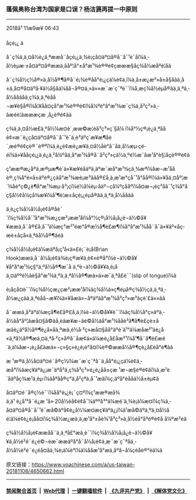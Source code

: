 ### 蓬佩奥称台湾为国家是口误？杨洁篪再提一中原则
------------------------

<div class="published">
 <span class="date" title="ä¸­å½æ¶é´">
  <time datetime="2018-11-09T06:43:13+08:00">
   2018å¹´11æ9æ¥ 06:43
  </time>
 </span>
</div>
<br/>
<div class="wsw">
 <span class="dateline">
  åçé¡¿ â
 </span>
 <p>
  å¨ç¾ä¸­ä¸¤å½è¿ä¸ªææå¨åçé¡¿ä¸¾è¡çå¤äº¤å®å¨å¯¹è¯åï¼ä¸­å½èµæ·±å¤äº¤å®ææä¸ååº¦å°±å°æ¹¾è®®é¢çæææ§åç¾å½æåºè­¦åã
 </p>
 <p>
  å¨ç¾å½ç½å®«ä¸å½å®¶å®å¨é¡¾é®åå°é¡¿çä¼é¢ä¸­ï¼ä¸­å±æ¿æ²»å±å§åãä¸­å±ä¸­å¤®å¤äºå·¥ä½å§åä¼åå¬å®¤ä¸»ä»»æ¨æ´ç¯ªè¯´ï¼å¸æç¾å½éµå®âä¸ä¸ªä¸­å½ååâåä¸­ç¾ä¸ä¸ªèåå¬æ¥è§å®ï¼å¦¥åå¤çå°æ¹¾è®®é¢ï¼å¼ºè°å°æ¹¾æ¯ç¾ä¸­å³ç³»ä¸­âæéè¦ãæææçæ ¸å¿é®é¢âã
 </p>
 <p>
  ç¾ä¸­ä¸¤å½æ­£ä¸ºå½¼æ­¤è´¸ææ©æ¦èå³ç³»ç´§å¼ ï¼å°½ç®¡è¿ä¸ªååè¢«æ¨è¿çå¤äº¤å®å¨å¯¹è¯ä¸è³äºç´æ¥æ¶åè´¸æé®é¢çè®¨è®ºï¼ä¸è¿é¢æè¿æ¥ä¸¤å½åè°å¨åä¸­å½æµ·çé­éï¼ä»¥ååçé¡¿ä¸è¿ä¸²å¼ºåä¸å°æ¹¾å®å¨å³ç³»çä½ä¸ºé½æ¯åæ¹å°è§¦åçè®®é¢ã
 </p>
 <p>
  ç¹ææ®æ¿åºä¸æ®µæ¶é´ä»¥æ¥éåäºä¸äºæ¯æå°æ¹¾çä¸¾æªï¼åæ¬æ¹ååè®¸ç¾å°é«å±äºè®¿çãå°æ¹¾æè¡æ³ããå®£å¸ä¸æ¹æ°çå¯¹å°åå®ï¼ä»¥åä¸¤åº¦æ´¾åè°ç©¿è¶å°æ¹¾æµ·å³¡ç­ï¼é½å¼èµ·åäº¬çå¼ºçååºï¼å¤æ¬¡éç³åå¯¹ç¾å°åç§å½¢å¼çå¾æ¥ï¼å¹¶è¦æ±åçé¡¿éµå®âä¸ä¸ªä¸­å½ååâã
 </p>
 <p>
  ä¸è¿ç¾å½å½å¡é¢å®åè¯´ï¼ç¾å½å¯¹å°æ¹¾æ¿ç­æ²¡ææ¹åï¼å°½ç®¡å½å¡å¿è¬ä½©å¥¥ææä¸å¨å®£å¸å¯¹ä¼æç³æ²¹éæ°å®æ½å¶è£æ¶ï¼å°å°æ¹¾åå¨å¯ä»¥äº«åç­æè±åçå«ä¸ªâå½å®¶âéã
 </p>
 <p>
  ç¾å½å½å¡é¢ä¼æäºå¡ç¹å«ä»£è¡¨è¡å(Brian Hook)ææä¸å¨å½å¡é¢ä¾è¡ç®æ¥ä¸­è¢«é®å°ï¼è¬ä½©å¥¥å°å°æ¹¾ç§°ä¸ºå½å®¶æ¯å ä¸ºè¬ä½©å¥¥ä¸è¡åä¸¤äººé½âè§å°æ¹¾ä¸ºä¸ä¸ªå½å®¶æä»ä»æ¯ä¸ªå£è¯¯(slip of tongue)ï¼â
 </p>
 <p>
  è¡åç­å¤è¯´ï¼ç¾å½çæ¿ç­æ²¡ææ¹åï¼âç¾å½ä»ç¶éµå®ç¾å½çä¸ä¸ªä¸­å½æ¿ç­ãä¸ä¸ªèåå¬æ¥ï¼ä»¥åæä»¬åºäºãå°æ¹¾å³ç³»æ³ãçè´£ä»»ãâ
 </p>
 <p>
  å¨ææä¸å³äºä¼æçå¶è£å®£å¸ä¸­ï¼è¬ä½©å¥¥è¯´ï¼âç¾å½å°ç»äºä¸­å½ãå°åº¦ãæå¤§å©ãå¸èãæ¥æ¬ãé©å½ãå°æ¹¾ååè³å¶å¶è£çè±åæãè¿äºå½å®¶è¿å»å­ä¸ªæä¸­é½å·²ç»æå¤§åå°äºè´­ä¹°ä¼æåæ²¹ãè¿å«ä¸ªå½å®¶æä¸¤ä¸ªå·²ç»å®å¨åæ­¢ä»ä¼æè¿å£åæ²¹ï¼å¹¶å¨å¶è£æé´ä¸ä¼åæ¬¡è¿å£ãæä»¬ç»§ç»­è¿è¡è°å¤ï¼è®©ææå½å®¶çè¿å£éå°é¶ãâ
 </p>
 <p>
  æ ¹æ®ä¸­å½å¤äº¤é¨å®ç½ï¼æ¨æ´ç¯ªå¨ä¸åå°é¡¿çä¼é¢ä¸­æå°ï¼âæç¥äºä¿¡æ¯äºå³ä¸­ç¾å³ç³»é¿è¿åå±çæ ¹æ¬æ§é®é¢âï¼ä¸­æ¹è´åäºåç¾æ¹ä¸èµ·ï¼âåªåå®ç°ä¸å²çªä¸å¯¹æâï¼ç¸äºå°éååä½å±èµ¢ã
 </p>
 <p>
  å¤äº¤é¨å®ç½è¯´ï¼åå°é¡¿è¡¨ç¤ºï¼ç¹ææ®æå¾ä¸ä¹ è¿å¹³å¨é¿æ ¹å»·20å½éå¢é¢å¯¼äººå³°ä¼æé´ä¸¾è¡ä¼æ¤ï¼ç¾ä¸­å¤äº¤å®å¨å¯¹è¯æå©äºå¢è¿å½¼æ­¤æç¥äºä¿¡ï¼ä¹æå©äºä¸ºä¸¤å½åé¦ä¼é¢è¿è¡åå¤ï¼ç¾å½æ¿æä¸ä¸­æ¹å°±åè¾¹å³ç³»ä¸å½éå°åºé®é¢å å¼ºæ²éã
 </p>
 <p>
  ç¾å½å½å¡é¢ææåå¨ä¸ä¸ªå£°æä¸­è¯´ï¼ç¾å½å½å¡å¿è¬ä½©å¥¥ä¸å½é²é¨é¿é©¬èæ¯ææäºå°å¨å½å¡é¢ä¸æ¨æ´ç¯ªåä¸­å½å½é²é¨é¿é­å¤åä¸¾è¡ä¼è°ï¼ä¼ååæ¹å°æä¸åºå¬å¼çèåè®°èä¼ã
 </p>
</div>

原文链接：https://www.voachinese.com/a/us-taiwan-20181108/4650662.html


------------------------
#### [禁闻聚合首页](https://github.com/gfw-breaker/banned-news/blob/master/README.md) &nbsp;|&nbsp; [Web代理](https://github.com/gfw-breaker/open-proxy/blob/master/README.md) &nbsp;|&nbsp;  [一键翻墙软件](https://github.com/gfw-breaker/nogfw/blob/master/README.md) &nbsp;|&nbsp; [《九评共产党》](https://github.com/gfw-breaker/9ping.md/blob/master/README.md#九评之一评共产党是什么) &nbsp;|&nbsp; [《解体党文化》](https://github.com/gfw-breaker/jtdwh.md/blob/master/README.md#绪论)